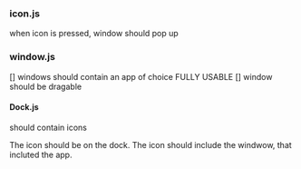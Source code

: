 ### icon.js
when icon is pressed, window should pop up

### window.js
[] windows should contain an app of choice FULLY USABLE
[] window should be dragable 

#### Dock.js
should contain icons 

The icon should be on the dock. The icon should include the windwow, that incluted the app.